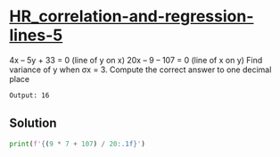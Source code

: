# [HR_correlation-and-regression-lines-5](https://www.hackerrank.com/challenges/correlation-and-regression-lines-5)

4x – 5y + 33 = 0 (line of y on x) 20x – 9 – 107 = 0 (line of x on y)
Find variance of y when σx = 3. Compute the correct answer to one decimal place

```txt
Output: 16
```

## Solution

```py
print(f'{(9 * 7 + 107) / 20:.1f}')
```
